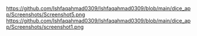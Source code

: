 https://github.com/Ishfaqahmad0309/Ishfaqahmad0309/blob/main/dice_app/Screenshots/Screenshot5.png
https://github.com/Ishfaqahmad0309/Ishfaqahmad0309/blob/main/dice_app/Screenshots/screenshot1.png
